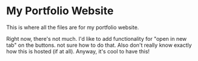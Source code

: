 # My Portfolio Website
This is where all the files are for my portfolio website.

Right now, there's not much. I'd like to add functionality for "open in new tab" on the buttons. not sure how to do that. Also don't really know exactly how this is hosted (if at all). Anyway, it's cool to have this!